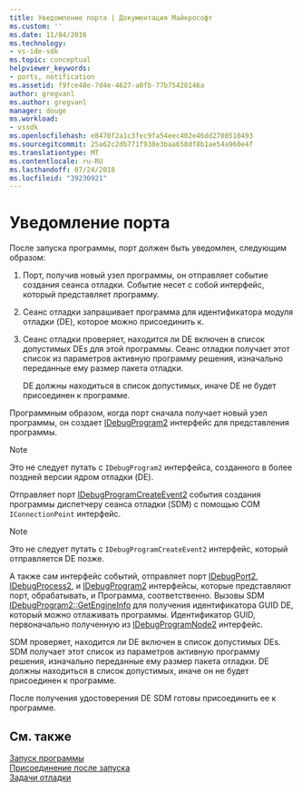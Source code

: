 ```yaml
---
title: Уведомление порта | Документация Майкрософт
ms.custom: ''
ms.date: 11/04/2016
ms.technology:
- vs-ide-sdk
ms.topic: conceptual
helpviewer_keywords:
- ports, notification
ms.assetid: f9fce48e-7d4e-4627-a0fb-77b75428146a
author: gregvanl
ms.author: gregvanl
manager: douge
ms.workload:
- vssdk
ms.openlocfilehash: e8470f2a1c3fec9fa54eec402e46dd2708510493
ms.sourcegitcommit: 25a62c2db771f938e3baa658df8b1ae54a960e4f
ms.translationtype: MT
ms.contentlocale: ru-RU
ms.lasthandoff: 07/24/2018
ms.locfileid: "39230921"
---
```

# <a name="notify-the-port"></a>Уведомление порта
После запуска программы, порт должен быть уведомлен, следующим образом:  
  
1.  Порт, получив новый узел программы, он отправляет событие создания сеанса отладки. Событие несет с собой интерфейс, который представляет программу.  
  
2.  Сеанс отладки запрашивает программа для идентификатора модуля отладки (DE), которое можно присоединить к.  
  
3.  Сеанс отладки проверяет, находится ли DE включен в список допустимых DEs для этой программы. Сеанс отладки получает этот список из параметров активную программу решения, изначально переданные ему размер пакета отладки.  
  
     DE должны находиться в список допустимых, иначе DE не будет присоединен к программе.  
  
 Программным образом, когда порт сначала получает новый узел программы, он создает [IDebugProgram2](../../extensibility/debugger/reference/idebugprogram2.md) интерфейс для представления программы.  
  
> [!NOTE]
>  Это не следует путать с `IDebugProgram2` интерфейса, созданного в более поздней версии ядром отладки (DE).  
  
 Отправляет порт [IDebugProgramCreateEvent2](../../extensibility/debugger/reference/idebugprogramcreateevent2.md) события создания программы диспетчеру сеанса отладки (SDM) с помощью COM `IConnectionPoint` интерфейс.  
  
> [!NOTE]
>  Это не следует путать с `IDebugProgramCreateEvent2` интерфейс, который отправляется DE позже.  
  
 А также сам интерфейс событий, отправляет порт [IDebugPort2](../../extensibility/debugger/reference/idebugport2.md), [IDebugProcess2](../../extensibility/debugger/reference/idebugprocess2.md), и [IDebugProgram2](../../extensibility/debugger/reference/idebugprogram2.md) интерфейсы, которые представляют порт, обрабатывать, и Программа, соответственно. Вызовы SDM [IDebugProgram2::GetEngineInfo](../../extensibility/debugger/reference/idebugprogram2-getengineinfo.md) для получения идентификатора GUID DE, который можно отлаживать программы. Идентификатор GUID, первоначально полученную из [IDebugProgramNode2](../../extensibility/debugger/reference/idebugprogramnode2.md) интерфейс.  
  
 SDM проверяет, находится ли DE включен в список допустимых DEs. SDM получает этот список из параметров активную программу решения, изначально переданные ему размер пакета отладки. DE должны находиться в список допустимых, иначе он не будет присоединен к программе.  
  
 После получения удостоверения DE SDM готовы присоединить ее к программе.  
  
## <a name="see-also"></a>См. также  
 [Запуск программы](../../extensibility/debugger/launching-a-program.md)   
 [Присоединение после запуска](../../extensibility/debugger/attaching-after-a-launch.md)   
 [Задачи отладки](../../extensibility/debugger/debugging-tasks.md)
